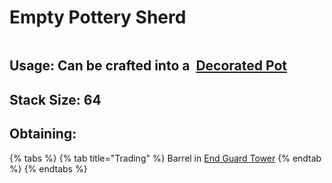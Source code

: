 # Empty Pottery Sherd

<figure><img src="https://github.com/user-attachments/assets/3cf2195d-be7c-4c99-8d40-6e3291ae974e" alt=""><figcaption></figcaption></figure>



## Usage: Can be crafted into a <img src="https://minecraft.wiki/images/thumb/Decorated_Pot_(N)_JE2_BE2.png/150px-Decorated_Pot_(N)_JE2_BE2.png?1209f" alt="" data-size="line"> [Decorated Pot](https://minecraft.wiki/w/Decorated\_Pot)

## <img src="https://minecraft.wiki/images/Light_Gray_Bundle_JE1_BE1.png?b552e" alt="" data-size="line">Stack Size: 64

## Obtaining:

{% tabs %}
{% tab title="Trading" %}
Barrel in [End Guard Tower](../../sturctures/end-guard-tower.md)
{% endtab %}
{% endtabs %}

